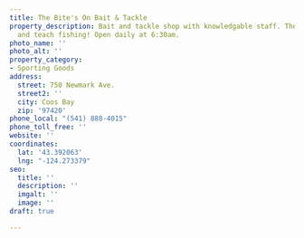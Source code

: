 ```yaml
---
title: The Bite's On Bait & Tackle
property_description: Bait and tackle shop with knowledgable staff. These guys live
  and teach fishing! Open daily at 6:30am.
photo_name: ''
photo_alt: ''
property_category:
- Sporting Goods
address:
  street: 750 Newmark Ave.
  street2: ''
  city: Coos Bay
  zip: '97420'
phone_local: "(541) 888-4015"
phone_toll_free: ''
website: ''
coordinates:
  lat: '43.392063'
  lng: "-124.273379"
seo:
  title: ''
  description: ''
  imgalt: ''
  image: ''
draft: true

---
```

